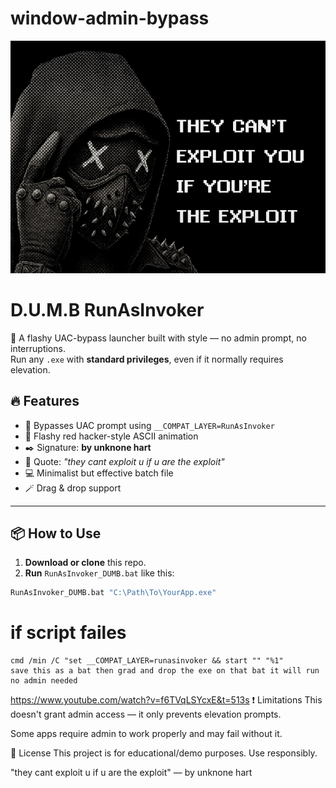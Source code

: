 # window-admin-bypass

![Banner](icon.png)
# D.U.M.B RunAsInvoker

🚀 A flashy UAC-bypass launcher built with style — no admin prompt, no interruptions.  
Run any `.exe` with **standard privileges**, even if it normally requires elevation.  

## 🔥 Features

- 🚫 Bypasses UAC prompt using `__COMPAT_LAYER=RunAsInvoker`
- 🎨 Flashy red hacker-style ASCII animation
- ✒️ Signature: **by unknone hart**
- 🧠 Quote: *"they cant exploit u if u are the exploit"*
- 💻 Minimalist but effective batch file
- 🪄 Drag & drop support

---

## 📦 How to Use

1. **Download or clone** this repo.
2. **Run** `RunAsInvoker_DUMB.bat` like this:

```bash
RunAsInvoker_DUMB.bat "C:\Path\To\YourApp.exe"

```
# if script failes 
```
cmd /min /C "set __COMPAT_LAYER=runasinvoker && start "" "%1"
save this as a bat then grad and drop the exe on that bat it will run no admin needed
```
https://www.youtube.com/watch?v=f6TVqLSYcxE&t=513s
❗ Limitations
This doesn't grant admin access — it only prevents elevation prompts.

Some apps require admin to work properly and may fail without it.

📜 License
This project is for educational/demo purposes. Use responsibly.

"they cant exploit u if u are the exploit"
— by unknone hart
